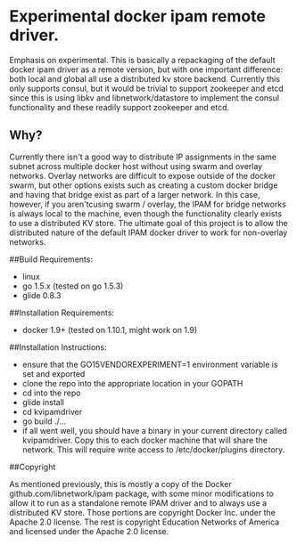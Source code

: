 # Experimental docker ipam remote driver.

Emphasis on experimental.  This is basically a repackaging of the
default docker ipam driver as a remote version, but with one important
difference: both local and global all use a distributed kv store
backend.  Currently this only supports consul, but it would be trivial
to support zookeeper and etcd since this is using libkv and
libnetwork/datastore to implement the consul functionality and these
readily support zookeeper and etcd.

## Why?

Currently there isn't a good way to distribute IP assignments in the
same subnet across multiple docker host without using swarm and
overlay networks.  Overlay networks are difficult to expose outside of
the docker swarm, but other options exists such as creating a custom
docker bridge and having that bridge exist as part of a larger
network.  In this case, however, if you aren'tcusing swarm / overlay,
the IPAM for bridge networks is always local to the machine, even
though the functionality clearly exists to use a distributed KV store.
The ultimate goal of this project is to allow the distributed nature
of the default IPAM docker driver to work for non-overlay networks.

##Build Requirements:
- linux
- go 1.5.x (tested on go 1.5.3)
- glide 0.8.3

##Installation Requirements:
- docker 1.9+ (tested on 1.10.1, might work on 1.9)

##Installation Instructions:
- ensure that the GO15VENDOREXPERIMENT=1 environment variable is set  and exported
- clone the repo into the appropriate location in your GOPATH
- cd into the repo
- glide install
- cd kvipamdriver
- go build ./...
- if all went well, you should have a binary in your current directory
  called kvipamdriver.  Copy this to each docker machine that will
  share the network.  This will require write access to
  /etc/docker/plugins directory.

##Copyright

As mentioned previously, this is mostly a copy of the Docker
github.com/libnetwork/ipam package, with some minor modifications to
allow it to run as a standalone remote IPAM driver and to always use a
distributed KV store.  Those portions are copyright Docker Inc. under
the Apache 2.0 license.  The rest is copyright Education Networks of
America and licensed under the Apache 2.0 license.
